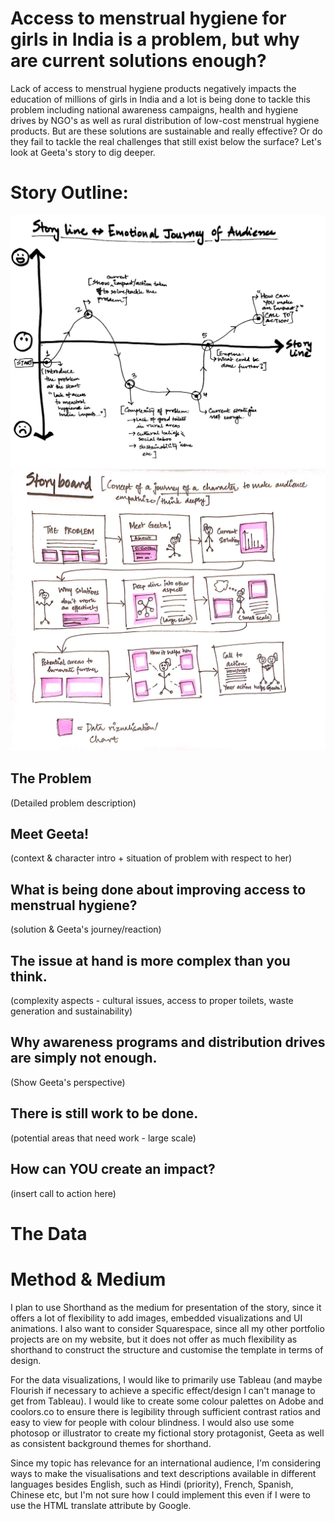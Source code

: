 # Access to menstrual hygiene for girls in India is a problem, but why are current solutions enough?
Lack of access to menstrual hygiene products negatively impacts the education of millions of girls in India and a lot is being done to tackle this problem including national awareness campaigns, health and hygiene drives by NGO's as well as rural distribution of low-cost menstrual hygiene products. But are these solutions are sustainable and really effective? Or do they fail to tackle the real challenges that still exist below the surface? Let's look at Geeta's story to dig deeper.

# Story Outline:

<img src="https://github.com/imallick94/imallick94-portfolio/blob/master/images/Screen%20Shot%202020-10-01%20at%2012.19.03%20AM.png?raw=true" width="1000">

<img src="https://github.com/imallick94/imallick94-portfolio/blob/master/images/Screen%20Shot%202020-10-01%20at%2012.19.12%20AM.png?raw=true" width="1000">

## The Problem

(Detailed problem description)


## Meet Geeta!

(context & character intro + situation of problem with respect to her)

## What is being done about improving access to menstrual hygiene?

(solution & Geeta's journey/reaction)


## The issue at hand is more complex than you think.

(complexity aspects - cultural issues, access to proper toilets, waste generation and sustainability)


## Why awareness programs and distribution drives are simply not enough.

(Show Geeta's perspective)


## There is still work to be done.

(potential areas that need work - large scale)


## How can YOU create an impact?

(insert call to action here)



# The Data



# Method & Medium

I plan to use Shorthand as the medium for presentation of the story, since it offers a lot of flexibility to add images, embedded visualizations and UI animations. I also want to consider Squarespace, since all my other portfolio projects are on my website, but it does not offer as much flexibility as shorthand to construct the structure and customise the template in terms of design.

For the data visualizations, I would like to primarily use Tableau (and maybe Flourish if necessary to achieve a specific effect/design I can't manage to get from Tableau). I would like to create some colour palettes on Adobe and coolors.co to ensure there is legibility through sufficient contrast ratios and easy to view for people with colour blindness. I would also use some photosop or illustrator to create my fictional story protagonist, Geeta as well as consistent background themes for shorthand.

Since my topic has relevance for an international audience, I'm considering ways to make the visualisations and text descriptions available in different languages besides English, such as Hindi (priority), French, Spanish, Chinese etc, but I'm not sure how I could implement this even if I were to use the HTML translate attribute by Google.

